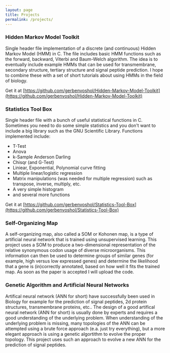 ```yaml
---
layout: page
title: Projects
permalink: /projects/
---
```


### Hidden Markov Model Toolkit

Single header file implementation of a discrete (and continuous) Hidden Markov Model (HMM) in C. The file includes basic HMM functions such as the forward, backward, Viterbi and Baum-Welch algorithm. The idea is to eventually include example HMMs that can be used for transmembrane, secondary structure, tertiary structure and signal peptide prediction. I hope to combine these with a set of short tutorials about using HMMs in the field of biology.

Get it at [https://github.com/gerbenvoshol/Hidden-Markov-Model-Toolkit](https://github.com/gerbenvoshol/Hidden-Markov-Model-Toolkit)

### Statistics Tool Box

Single header file with a bunch of useful statistical functions in C. Sometimes you need to do some simple statistics and you don't want to include a big library such as the GNU Scientific Library. Functions implemented include:
* T-Test
* Anova
* k-Sample Anderson Darling
* Chisqr (and G-Test)
* Liniear, Exponential, Polynomial curve fitting
* Multiple linear/logistic regression
* Matrix manipulations (was needed for multiple regression) such as transpose, inverse, multiply, etc.
* A very simple histogram
* and several more functions

Get it at [https://github.com/gerbenvoshol/Statistics-Tool-Box](https://github.com/gerbenvoshol/Statistics-Tool-Box)

### Self-Organizing Map

A self-organizing map, also called a SOM or Kohonen map, is a type of artificial neural network that is trained using unsupervised learning. This project uses a SOM to produce a two-dimensional representation of the relative synonymous codon usage of diverse microorganisms. This information can then be used to determine groups of similar genes (for example, high versus low expressed genes) and determine the likelihood that a gene is (in)correctly annotated, based on how well it fits the trained map. As soon as the paper is accepted I will upload the code.

### Genetic Algorithm and Artificial Neural Networks

Artifical neural network (ANN for short) have successfully been used in Biology for example for the prediction of signal peptides, 2d protein structures, transmembrane proteins, etc.. The design of a good artifical neural network (ANN for short) is usually done by experts and requires a good understanding of the underlying problem. When understanding of the underlying problem is missing, many topologies of the ANN can be attempted using a brute force approach (e.a. just try everything), but a more elegant approach is using a genetic algortithm to evolve the proper topology. This project uses such an approach to evolve a new ANN for the prediction of signal peptides.
